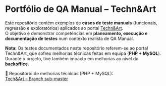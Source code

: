 # Portfólio de QA Manual – Techn&Art

Este repositório contém exemplos de **casos de teste manuais** (funcionais, regressão e exploratórios) aplicados ao portal [Techn&Art](http://novotechneart.ipt.pt/tecnart/).  
O objetivo é demonstrar competências em **planeamento, execução e documentação de testes** num contexto realista de QA Manual.

**Nota**: Os testes documentados neste repositório referem-se ao portal Techn&Art, que sofreu melhorias técnicas feitas em equipa (**PHP + MySQL**).  
Durante o projeto, tive também impacto em melhorias ao nível do **backoffice**.

📌 Repositório de melhorias técnicas (PHP + MySQL):  
[Tech&Art – Branch sub-master](https://github.com/daniel-afonsoo/Tech-Art/tree/sub-master)

